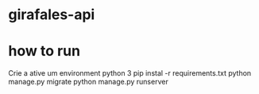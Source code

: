 # girafales-api

# how to run 

Crie a ative um environment python 3
pip instal -r requirements.txt
python manage.py migrate
python manage.py runserver

